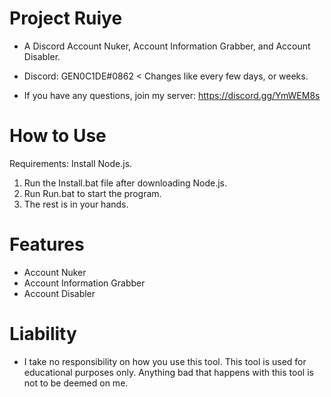 # Project Ruiye
- A Discord Account Nuker, Account Information Grabber, and Account Disabler.
- Discord: GEN0C1DE#0862 < Changes like every few days, or weeks.

- If you have any questions, join my server:
https://discord.gg/YmWEM8s

# How to Use
Requirements: Install Node.js.
1. Run the Install.bat file after downloading Node.js.
2. Run Run.bat to start the program.
3. The rest is in your hands.

# Features
- Account Nuker
- Account Information Grabber
- Account Disabler


# Liability
- I take no responsibility on how you use this tool. This tool is used for educational purposes only. Anything bad that happens with this tool is not to be deemed on me.

